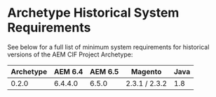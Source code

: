 # Archetype Historical System Requirements

See below for a full list of minimum system requirements for historical versions of the AEM CIF Project Archetype:

| Archetype | AEM 6.4 | AEM 6.5 | Magento       | Java |
| --------- | ------- | ------- | ------------- | ---- |
| 0.2.0     | 6.4.4.0 | 6.5.0   | 2.3.1 / 2.3.2 | 1.8  |